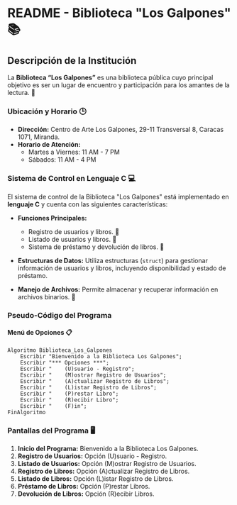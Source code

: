 # README - Biblioteca "Los Galpones" 📚

## Descripción de la Institución

La **Biblioteca “Los Galpones”** es una biblioteca pública cuyo principal objetivo es ser un lugar de encuentro y participación para los amantes de la lectura. 🌟

### Ubicación y Horario 🕒

- **Dirección:** Centro de Arte Los Galpones, 29-11 Transversal 8, Caracas 1071, Miranda.
- **Horario de Atención:**
  - Martes a Viernes: 11 AM - 7 PM
  - Sábados: 11 AM - 4 PM

### Sistema de Control en Lenguaje C 💻

El sistema de control de la Biblioteca "Los Galpones" está implementado en **lenguaje C** y cuenta con las siguientes características:

- **Funciones Principales:**
  - Registro de usuarios y libros. 📝
  - Listado de usuarios y libros. 📖
  - Sistema de préstamo y devolución de libros. 🔄
  
- **Estructuras de Datos:** Utiliza estructuras (`struct`) para gestionar información de usuarios y libros, incluyendo disponibilidad y estado de préstamo.

- **Manejo de Archivos:** Permite almacenar y recuperar información en archivos binarios. 💾

### Pseudo-Código del Programa

#### Menú de Opciones 📋

```plaintext
Algoritmo Biblioteca_Los_Galpones
    Escribir "Bienvenido a la Biblioteca Los Galpones";
    Escribir "*** Opciones ***";
    Escribir "    (U)suario - Registro";
    Escribir "    (M)ostrar Registro de Usuarios";
    Escribir "    (A)ctualizar Registro de Libros";
    Escribir "    (L)istar Registro de Libros";
    Escribir "    (P)restar Libro";
    Escribir "    (R)ecibir Libro";
    Escribir "    (F)in";
FinAlgoritmo
```

### Pantallas del Programa 🖥️

1. **Inicio del Programa:** Bienvenido a la Biblioteca Los Galpones.
2. **Registro de Usuarios:** Opción (U)suario - Registro.
3. **Listado de Usuarios:** Opción (M)ostrar Registro de Usuarios.
4. **Registro de Libros:** Opción (A)ctualizar Registro de Libros.
5. **Listado de Libros:** Opción (L)istar Registro de Libros.
6. **Préstamo de Libros:** Opción (P)restar Libros.
7. **Devolución de Libros:** Opción (R)ecibir Libros.

